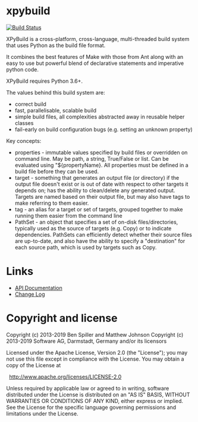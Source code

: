 xpybuild
========
[![Build Status](https://travis-ci.com/xpybuild/xpybuild.svg?branch=master)](https://travis-ci.com/xpybuild/xpybuild)

XPyBuild is a cross-platform, cross-language, multi-threaded build system that uses Python as the build file format. 

It combines the best features of Make with those from Ant along with an easy to use but powerful blend of declarative statements and imperative python code.

XPyBuild requires Python 3.6+. 

The values behind this build system are:
   - correct build
   - fast, parallelisable, scalable build
   - simple build files, all complexities abstracted away in reusable helper 
       classes
   - fail-early on build configuration bugs (e.g. setting an unknown property)

Key concepts:
   - properties - immutable values specified by build files or overridden on 
       command line. May be path, a string, True/False or list. 
       Can be evaluated using "${propertyName}. All properties must be defined 
       in a build file before they can be used. 
   - target - something that generates an output file (or directory)
       if the output file doesn't exist or is out of date with respect to 
       other targets it depends on; has the ability to clean/delete any 
       generated output. 
       Targets are named based on their output file, but may also have 
       tags to make referring to them easier. 
   - tag - an alias for a target or set of targets, grouped together to make 
       running them easier from the command line
   - PathSet - an object that specifies a set of on-disk files/directories, 
       typically used as the source of targets (e.g. Copy) or to indicate 
       dependencies. PathSets can efficiently detect whether their source 
       files are up-to-date, and also have the ability to specify a 
       "destination" for each source path, which is used by targets such as 
       Copy. 

Links
=====
* [API Documentation](https://xpybuild.github.io/xpybuild/)
* [Change Log](https://github.com/xpybuild/xpybuild/blob/master/doc/changelog.md)

Copyright and license
=====================
Copyright (c) 2013-2019 Ben Spiller and Matthew Johnson
Copyright (c) 2013-2019 Software AG, Darmstadt, Germany and/or its licensors

Licensed under the Apache License, Version 2.0 (the "License");
you may not use this file except in compliance with the License.
You may obtain a copy of the License at

  http://www.apache.org/licenses/LICENSE-2.0

Unless required by applicable law or agreed to in writing, software
distributed under the License is distributed on an "AS IS" BASIS,
WITHOUT WARRANTIES OR CONDITIONS OF ANY KIND, either express or implied.
See the License for the specific language governing permissions and
limitations under the License.
